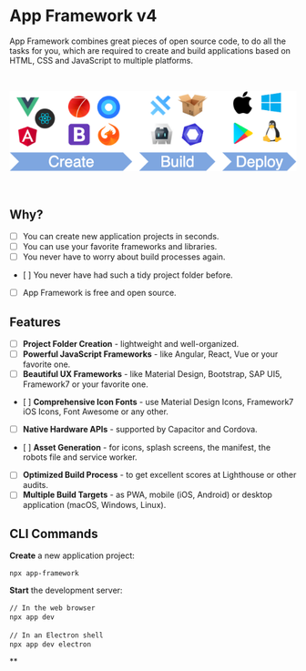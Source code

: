 # App Framework v4

App Framework combines great pieces of open source code, to do all the tasks for you, which are required to create and build applications based on HTML, CSS and JavaScript to multiple platforms.

&nbsp;

![Development Process](docs/images/process.png)

&nbsp;

## Why?

- [ ] You can create new application projects in seconds.
- [ ] You can use your favorite frameworks and libraries.
- [ ] You never have to worry about build processes again.
- [ ] You never have had such a tidy project folder before.
- [ ] App Framework is free and open source.

## Features

- [ ] **Project Folder Creation** - lightweight and well-organized.
- [ ] **Powerful JavaScript Frameworks** - like Angular, React, Vue or your favorite one.
- [ ] **Beautiful UX Frameworks** - like Material Design, Bootstrap, SAP UI5, Framework7 or your favorite one.
- [ ] **Comprehensive Icon Fonts** - use Material Design Icons, Framework7 iOS Icons, Font Awesome or any other.
- [ ] **Native Hardware APIs** - supported by Capacitor and Cordova.
- [ ] **Asset Generation** - for icons, splash screens, the manifest, the robots file and service worker.
- [ ] **Optimized Build Process** - to get excellent scores at Lighthouse or other audits.
- [ ] **Multiple Build Targets** - as PWA, mobile (iOS, Android) or desktop application (macOS, Windows, Linux).

## CLI Commands

**Create** a new application project:

```
npx app-framework
```

**Start** the development server:

```
// In the web browser
npx app dev

// In an Electron shell
npx app dev electron
```

** 
